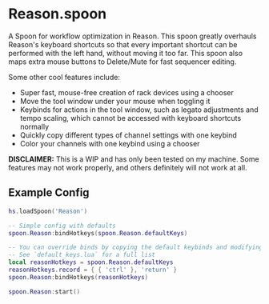 # Reason.spoon

A Spoon for workflow optimization in Reason. This spoon greatly overhauls Reason's keyboard shortcuts so that every important shortcut can be performed with the left hand, without moving it too far. This spoon also maps extra mouse buttons to Delete/Mute for fast sequencer editing.

Some other cool features include:
- Super fast, mouse-free creation of rack devices using a chooser
- Move the tool window under your mouse when toggling it
- Keybinds for actions in the tool window, such as legato adjustments and tempo scaling, which cannot be accessed with keyboard shortcuts normally
- Quickly copy different types of channel settings with one keybind
- Color your channels with one keybind using a chooser

**DISCLAIMER:** This is a WIP and has only been tested on my machine. Some features may not work properly, and others definitely will not work at all.

## Example Config

```lua
hs.loadSpoon('Reason')

-- Simple config with defaults
spoon.Reason:bindHotkeys(spoon.Reason.defaultKeys)

-- You can override binds by copying the default keybinds and modifying them
-- See `default_keys.lua` for a full list
local reasonHotkeys = spoon.Reason.defaultKeys
reasonHotkeys.record = { { 'ctrl' }, 'return' }
spoon.Reason:bindHotkeys(reasonHotkeys)

spoon.Reason:start()
```